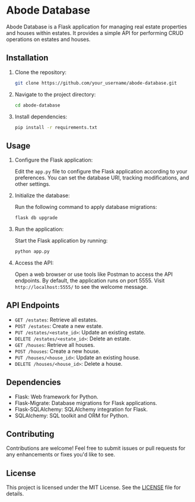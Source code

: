 # Abode Database

Abode Database is a Flask application for managing real estate properties and houses within estates. It provides a simple API for performing CRUD operations on estates and houses.

## Installation

1. Clone the repository:

    ```bash
    git clone https://github.com/your_username/abode-database.git
    ```

2. Navigate to the project directory:

    ```bash
    cd abode-database
    ```

3. Install dependencies:

    ```bash
    pip install -r requirements.txt
    ```

## Usage

1. Configure the Flask application:

    Edit the `app.py` file to configure the Flask application according to your preferences. You can set the database URI, tracking modifications, and other settings.

2. Initialize the database:

    Run the following command to apply database migrations:

    ```bash
    flask db upgrade
    ```

3. Run the application:

    Start the Flask application by running:

    ```bash
    python app.py
    ```

4. Access the API:

    Open a web browser or use tools like Postman to access the API endpoints. By default, the application runs on port 5555. Visit `http://localhost:5555/` to see the welcome message.

## API Endpoints

- `GET /estates`: Retrieve all estates.
- `POST /estates`: Create a new estate.
- `PUT /estates/<estate_id>`: Update an existing estate.
- `DELETE /estates/<estate_id>`: Delete an estate.
- `GET /houses`: Retrieve all houses.
- `POST /houses`: Create a new house.
- `PUT /houses/<house_id>`: Update an existing house.
- `DELETE /houses/<house_id>`: Delete a house.

## Dependencies

- Flask: Web framework for Python.
- Flask-Migrate: Database migrations for Flask applications.
- Flask-SQLAlchemy: SQLAlchemy integration for Flask.
- SQLAlchemy: SQL toolkit and ORM for Python.

## Contributing

Contributions are welcome! Feel free to submit issues or pull requests for any enhancements or fixes you'd like to see.

## License

This project is licensed under the MIT License. See the [LICENSE](LICENSE) file for details.
